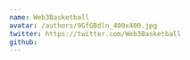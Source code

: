 ```yaml
---
name: Web3Basketball
avatar: /authors/9GfGBdln_400x400.jpg
twitter: https://twitter.com/Web3Basketball
github:
---
```

